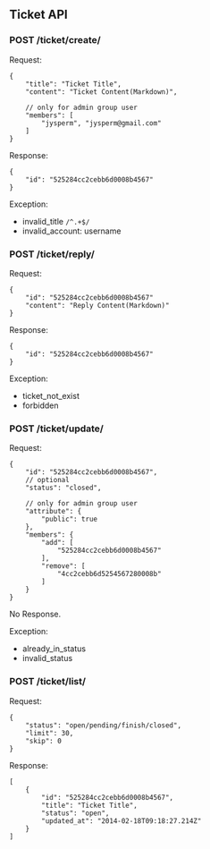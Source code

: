 ## Ticket API

### POST /ticket/create/

Request:

    {
        "title": "Ticket Title",
        "content": "Ticket Content(Markdown)",

        // only for admin group user
        "members": [
            "jysperm", "jysperm@gmail.com"
        ]
    }

Response:

    {
        "id": "525284cc2cebb6d0008b4567"
    }

Exception:

* invalid_title `/^.+$/`
* invalid_account: username

### POST /ticket/reply/

Request:

    {
        "id": "525284cc2cebb6d0008b4567"
        "content": "Reply Content(Markdown)"
    }

Response:

    {
        "id": "525284cc2cebb6d0008b4567"
    }

Exception:

* ticket_not_exist
* forbidden

### POST /ticket/update/

Request:

    {
        "id": "525284cc2cebb6d0008b4567",
        // optional
        "status": "closed",

        // only for admin group user
        "attribute": {
            "public": true
        },
        "members": {
            "add": [
                "525284cc2cebb6d0008b4567"
            ],
            "remove": [
                "4cc2cebb6d5254567280008b"
            ]
        }
    }

No Response.

Exception:

* already_in_status
* invalid_status

### POST /ticket/list/

Request:

    {
        "status": "open/pending/finish/closed",
        "limit": 30,
        "skip": 0
    }

Response:

    [
        {
            "id": "525284cc2cebb6d0008b4567",
            "title": "Ticket Title",
            "status": "open",
            "updated_at": "2014-02-18T09:18:27.214Z"
        }
    ]

